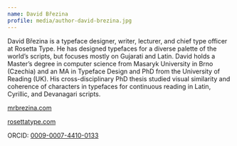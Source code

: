 ```yaml
---
name: David Březina
profile: media/author-david-brezina.jpg
---
```

David Březina is a typeface designer, writer, lecturer, and chief type officer at Rosetta Type. He has designed typefaces for a diverse palette of the world’s scripts, but focuses mostly on Gujarati and Latin. David holds a Master’s degree in computer science from Masaryk University in Brno (Czechia) and an MA in Typeface Design and PhD from the University of Reading (UK). His cross-disciplinary PhD thesis studied visual similarity and coherence of characters in typefaces for continuous reading in Latin, Cyrillic, and Devanagari scripts.

[mrbrezina.com](http://www.mrbrezina.com)

[rosettatype.com](https://rosettatype.com)

ORCID: [0009-0007-4410-0133](https://orcid.org/0009-0007-4410-0133)
